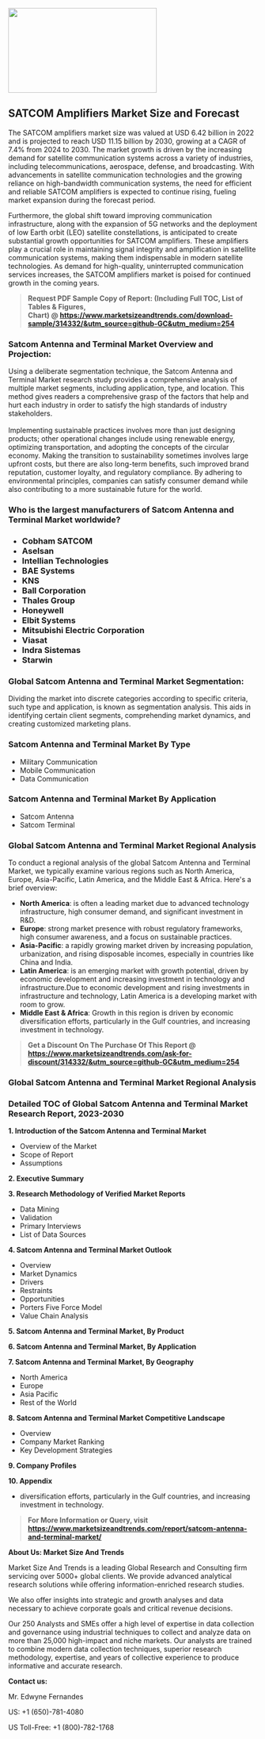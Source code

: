 <p><img class="alignnone size-medium wp-image-20088" src="https://ffe5etoiles.com/wp-content/uploads/2024/12/MST1-300x171.png" alt="" width="300" height="171" /></p><h2>SATCOM Amplifiers Market Size and Forecast</h2><p>The SATCOM amplifiers market size was valued at USD 6.42 billion in 2022 and is projected to reach USD 11.15 billion by 2030, growing at a CAGR of 7.4% from 2024 to 2030. The market growth is driven by the increasing demand for satellite communication systems across a variety of industries, including telecommunications, aerospace, defense, and broadcasting. With advancements in satellite communication technologies and the growing reliance on high-bandwidth communication systems, the need for efficient and reliable SATCOM amplifiers is expected to continue rising, fueling market expansion during the forecast period.</p><p>Furthermore, the global shift toward improving communication infrastructure, along with the expansion of 5G networks and the deployment of low Earth orbit (LEO) satellite constellations, is anticipated to create substantial growth opportunities for SATCOM amplifiers. These amplifiers play a crucial role in maintaining signal integrity and amplification in satellite communication systems, making them indispensable in modern satellite technologies. As demand for high-quality, uninterrupted communication services increases, the SATCOM amplifiers market is poised for continued growth in the coming years.</p></p><blockquote id="" class=""><strong>Request PDF Sample Copy of Report: (Including Full TOC, List of Tables &amp; Figures, Chart)&nbsp;@&nbsp;<strong><a href="https://www.marketsizeandtrends.com/download-sample/314332/&utm_source=github-GC&utm_medium=254" target="_blank">https://www.marketsizeandtrends.com/download-sample/314332/&utm_source=github-GC&utm_medium=254</a></strong></strong></blockquote><h3 id="" class="">Satcom Antenna and Terminal Market&nbsp;Overview and Projection:</h3><p id="" class="">Using a deliberate segmentation technique, the Satcom Antenna and Terminal Market research study provides a comprehensive analysis of multiple market segments, including application, type, and location. This method gives readers a comprehensive grasp of the factors that help and hurt each industry in order to satisfy the high standards of industry stakeholders. <br /> <br />Implementing sustainable practices involves more than just designing products; other operational changes include using renewable energy, optimizing transportation, and adopting the concepts of the circular economy. Making the transition to sustainability sometimes involves large upfront costs, but there are also long-term benefits, such improved brand reputation, customer loyalty, and regulatory compliance. By adhering to environmental principles, companies can satisfy consumer demand while also contributing to a more sustainable future for the world.</p><h3 id="" class="">Who is the largest manufacturers of&nbsp;Satcom Antenna and Terminal Market worldwide?</h3><h3 class=""><p><ul><li>Cobham SATCOM </li><li> Aselsan </li><li> Intellian Technologies </li><li> BAE Systems </li><li> KNS </li><li> Ball Corporation </li><li> Thales Group </li><li> Honeywell </li><li> Elbit Systems </li><li> Mitsubishi Electric Corporation </li><li> Viasat </li><li> Indra Sistemas </li><li> Starwin</li></ul></p></h3><h3 id="" class="">Global&nbsp;Satcom Antenna and Terminal Market Segmentation:</h3><p id="" class="">Dividing the market into discrete categories according to specific criteria, such type and application, is known as segmentation analysis. This aids in identifying certain client segments, comprehending market dynamics, and creating customized marketing plans.</p><h3 id="" class="">Satcom Antenna and Terminal Market&nbsp;By Type</h3><p><p><ul><li>Military Communication</li><li> Mobile Communication</li><li> Data Communication</p></li></ul></p></p><h3 id="" class="">Satcom Antenna and Terminal Market&nbsp;By Application</h3><p class=""><p><ul><li>Satcom Antenna</li><li> Satcom Terminal</li></ul></p></p><h3 id="" class="">Global Satcom Antenna and Terminal Market Regional Analysis</h3><p id="" class="">To conduct a regional analysis of the global Satcom Antenna and Terminal Market, we typically examine various regions such as North America, Europe, Asia-Pacific, Latin America, and the Middle East &amp; Africa. Here's a brief overview:</p><ul><li><strong>North America</strong>: is often a leading market due to advanced technology infrastructure, high consumer demand, and significant investment in R&amp;D.</li><li><strong>Europe</strong>: strong market presence with robust regulatory frameworks, high consumer awareness, and a focus on sustainable practices.</li><li><strong>Asia-Pacific</strong>: a rapidly growing market driven by increasing population, urbanization, and rising disposable incomes, especially in countries like China and India.</li><li><strong>Latin America</strong>: is an emerging market with growth potential, driven by economic development and increasing investment in technology and infrastructure.Due to economic development and rising investments in infrastructure and technology, Latin America is a developing market with room to grow.</li><li><strong>Middle East &amp; Africa</strong>: Growth in this region is driven by economic diversification efforts, particularly in the Gulf countries, and increasing investment in technology.</li></ul><blockquote id="" class=""><strong>Get a Discount On The Purchase Of This Report @ <strong><a href="https://www.marketsizeandtrends.com/ask-for-discount/314332/&utm_source=github-GC&utm_medium=254" target="_blank">https://www.marketsizeandtrends.com/ask-for-discount/314332/&utm_source=github-GC&utm_medium=254</a></strong></strong></blockquote><h3 id="" class="">Global Satcom Antenna and Terminal Market Regional Analysis</h3><h3 id="" class="">Detailed TOC of Global Satcom Antenna and Terminal Market Research Report, 2023-2030</h3><p id="" class=""><strong>1. Introduction of the Satcom Antenna and Terminal Market</strong></p><ul><li>Overview of the Market</li><li>Scope of Report</li><li>Assumptions</li></ul><p id="" class=""><strong>2. Executive Summary</strong></p><p id="" class=""><strong>3. Research Methodology of Verified Market Reports</strong></p><ul><li>Data Mining</li><li>Validation</li><li>Primary Interviews</li><li>List of Data Sources</li></ul><p id="" class=""><strong>4. Satcom Antenna and Terminal Market Outlook</strong></p><ul><li>Overview</li><li>Market Dynamics</li><li>Drivers</li><li>Restraints</li><li>Opportunities</li><li>Porters Five Force Model</li><li>Value Chain Analysis</li></ul><p id="" class=""><strong>5. Satcom Antenna and Terminal Market, By Product</strong></p><p id="" class=""><strong>6. Satcom Antenna and Terminal Market, By Application</strong></p><p id="" class=""><strong>7. Satcom Antenna and Terminal Market, By Geography</strong></p><ul><li>North America</li><li>Europe</li><li>Asia Pacific</li><li>Rest of the World</li></ul><p id="" class=""><strong>8. Satcom Antenna and Terminal Market Competitive Landscape</strong></p><ul><li>Overview</li><li>Company Market Ranking</li><li>Key Development Strategies</li></ul><p id="" class=""><strong>9. Company Profiles</strong></p><p id="" class=""><strong>10. Appendix</strong></p><ul><li>diversification efforts, particularly in the Gulf countries, and increasing investment in technology.</li></ul><blockquote id="" class=""><strong>For More Information or Query, visit <strong><strong><a href="https://www.marketsizeandtrends.com/report/satcom-antenna-and-terminal-market/" target="_blank">https://www.marketsizeandtrends.com/report/satcom-antenna-and-terminal-market/</a></strong></strong></strong></blockquote><p id="" class=""><strong>About Us: Market Size And Trends</strong></p><p id="" class="">Market Size And Trends is a leading Global Research and Consulting firm servicing over 5000+ global clients. We provide advanced analytical research solutions while offering information-enriched research studies.</p><p id="" class="">We also offer insights into strategic and growth analyses and data necessary to achieve corporate goals and critical revenue decisions.</p><p id="" class="">Our 250 Analysts and SMEs offer a high level of expertise in data collection and governance using industrial techniques to collect and analyze data on more than 25,000 high-impact and niche markets. Our analysts are trained to combine modern data collection techniques, superior research methodology, expertise, and years of collective experience to produce informative and accurate research.</p><p id="" class=""><strong>Contact us:</strong></p><p id="" class="">Mr. Edwyne Fernandes</p><p id="" class="">US: +1 (650)-781-4080</p><p id="" class="">US Toll-Free: +1 (800)-782-1768</p>
